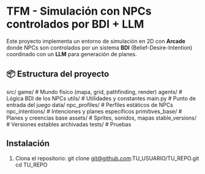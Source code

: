 # TFM - Simulación con NPCs controlados por BDI + LLM

Este proyecto implementa un entorno de simulación en 2D con **Arcade** donde NPCs son controlados por un sistema **BDI** (Belief-Desire-Intention) coordinado con un **LLM** para generación de planes.

## 📦 Estructura del proyecto

src/
game/ # Mundo físico (mapa, grid, pathfinding, render)
agents/ # Lógica BDI de los NPCs
utils/ # Utilidades y constantes
main.py # Punto de entrada del juego
data/
npc_profiles/ # Perfiles estáticos de NPCs
npc_intentions/ # Intenciones y planes específicos
primitives_base/ # Planes y creencias base
assets/ # Sprites, sonidos, mapas
stable_versions/ # Versiones estables archivadas
tests/ # Pruebas

## Instalación

1. Clona el repositorio:
git clone git@github.com:TU_USUARIO/TU_REPO.git
cd TU_REPO
